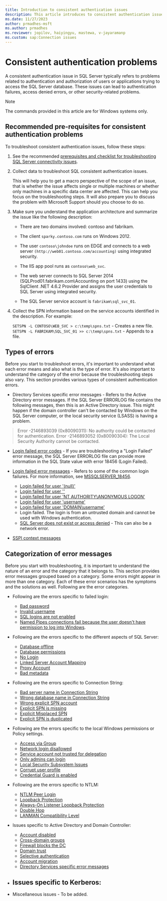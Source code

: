 ```yaml
---
title: Introduction to consistent authentication issues
description: This article introduces to consistent authentication issues, the types of error messages, and workarounds to troubleshoot various problems.
ms.date: 11/27/2023
author: prmadhes-msft
ms.author: prmadhes
ms.reviewer: jopilov, haiyingyu, mastewa, v-jayaramanp
ms.custom: sap:Connection issues
---
```


# Consistent authentication problems

A consistent authentication issue in SQL Server typically refers to problems related to authentication and authorization of users or applications trying to access the SQL Server database. These issues can lead to authentication failures, access denied errors, or other security-related problems.

> [!NOTE]
> The commands provided in this article are for Windows systems only.

## Recommended pre-requisites for consistent authentication problems

To troubleshoot consistent authentication issues, follow these steps:

1. See the recommended [prerequisites and checklist for troubleshooting SQL Server connectivity issues](resolve-connectivity-errors-checklist.md).
1. Collect data to troubleshoot SQL consistent authentication issues.

   This will help you to get a macro perspective of the scope of an issue, that is whether the issue affects single or multiple machines or whether only machines in a specific data center are affected. This can help you focus on the troubleshooting steps. It will also prepare you to discuss the problem with Microsoft Support should you choose to do so.

1. Make sure you understand the application architecture and summarize the issue like the following description:

    - There are two domains involved: contoso and fabrikam.

    - The client `sparky.contoso.com` runs on Windows 2012.

    - The user `contoso\johndoe` runs on EDGE and connects to a web server `(http://web01.contoso.com/accounting)` using integrated security.

    - The IIS app pool runs as `contoso\web_svc`.

    - The web server connects to SQL Server 2014 (SQLProd01.fabrikam.com\Accounting on port 1433) using the SqlClient .NET 4.6.2 Provider and assigns the user credentials to SQL Server using integrated security.

    - The SQL Server service account is `fabrikam\sql_svc_01`.

1. Collect the SPN information based on the service accounts identified in the description. For example:

    `SETSPN -L CONTOSO\WEB_SVC > c:\temp\spns.txt` - Creates a new file.
    `SETSPN -L FABRIKAM\SQL_SVC_01 >> c:\temp\spns.txt` - Appends to a file.

## Types of errors

Before you start to troubleshoot errors, it's important to understand what each error means and also what is the type of error. It's also important to understand the category of the error because the troubleshooting steps also vary. This section provides various types of consistent authentication errors.

- Directory Services specific error messages - Refers to the Active Directory error messages. If the SQL Server ERRORLOG file contains the following messages, then this is an Active Directory issue. This might happen if the domain controller can't be contacted by Windows on the SQL Server computer, or the local security service (LSASS) is having a problem.

> Error -2146893039 (0x80090311): No authority could be contacted for authentication.
> Error -2146893052 (0x80090304): The Local Security Authority cannot be contacted.

- [Login failed error codes](/sql/relational-databases/errors-events/mssqlserver-18456-database-engine-error?view=sql-server-ver16&preserve-view=true#additional-error-information) - If you are troubleshooting a "Login Failed" error message, the SQL Server ERRORLOG file can provide more information in the SQL State value with error 18456 (Login Failed).

- [Login failed error messages](/sql/relational-databases/errors-events/mssqlserver-18456-database-engine-error?view=sql-server-ver16&preserve-view=true) - Refers to some of the common login failures. For more information, see [MSSQLSERVER_18456](/sql/relational-databases/errors-events/mssqlserver-18456-database-engine-error?view=sql-server-ver16&preserve-view=true).
  - [Login failed for user '(null)'](/sql/relational-databases/errors-events/mssqlserver-18456-database-engine-error?view=sql-server-ver16&preserve-view=true#login-failed-for-user-(null))
  - [Login failed for user ''](/sql/relational-databases/errors-events/mssqlserver-18456-database-engine-error)
  - [Login failed for user 'NT AUTHORITY\ANONYMOUS LOGON'](/sql/relational-databases/errors-events/mssqlserver-18456-database-engine-error)
  - [Login failed for user 'username'](/sql/relational-databases/errors-events/mssqlserver-18456-database-engine-error)
  - [Login failed for user 'DOMAIN\username'](/sql/relational-databases/errors-events/mssqlserver-18456-database-engine-error)
  - Login failed. The login is from an untrusted domain and cannot be used with Windows authentication.
  - [SQL Server does not exist or access denied](network-related-or-instance-specific-error-occurred-while-establishing-connection.md) - This can also be a network error.
- [SSPI context messages](/troubleshoot/sql/database-engine/connect/cannot-generate-sspi-context-error?branch=main)

## Categorization of error messages

Before you start with troubleshooting, it is important to understand the nature of an error and the category that it belongs to. This section provides error messages grouped based on a category. Some errors might appear in more than one category. Each of these error scenarios has the symptoms and the solutions as well. Following are the error categories.

- Following are the errors specific to failed login:
  - [Bad password](/sql/relational-databases/errors-events/mssqlserver-18456-database-engine-error)
  - [Invalid username](/sql/relational-databases/errors-events/mssqlserver-18456-database-engine-error)
  - [SQL logins are not enabled](/sql/relational-databases/errors-events/mssqlserver-18456-database-engine-error)
  - [Named Pipes connections fail because the user doesn't have permission to log into Windows](named-pipes-connection-fail-no-windows-permission.md).

- Following are the errors specific to the different aspects of SQL Server:
  - [Database offline](/sql/relational-databases/errors-events/mssqlserver-18456-database-engine-error)
  - [Database permissions](/sql/relational-databases/errors-events/mssqlserver-18456-database-engine-error)
  - [No Login](/sql/relational-databases/errors-events/mssqlserver-18456-database-engine-error)
  - [Linked Server Account Mapping](linked-server-account-mapping-error.md)
  - [Proxy Account](proxy-account-error.md)
  - [Bad metadata](bad-metadata-error.md)

- Following are the errors specific to Connection String:
  - [Bad server name in Connection String](bad-server-name-connection-string-error.md)
  - [Wrong database name in Connection String](wrong-database-name-in-connection-string.md)
  - [Wrong explicit SPN account](wrong-explicit-spn-account-connection-string.md)
  - [Explicit SPN is missing](cannot-generate-sspi-context-error.md)
  - [Explicit Misplaced SPN](cannot-generate-sspi-context-error.md)
  - [Explicit SPN is duplicated](cannot-generate-sspi-context-error.md)

- Following are the errors specific to the local Windows permissions or Policy settings.
  - [Access via Group](access-through-group-windows-permissions.md)
  - [Network login disallowed](network-login-disallowed.md)
  - [Service account not trusted for delegation](service-account-not-trusted-for-delegation.md)
  - [Only admins can login](only-admins-can-login.md)
  - [Local Security Subsystem Issues](local-security-subsystem-issues.md)
  - [Corrupt user profile](corrupt-user-profile.md)
  - [Credential Guard is enabled](/windows/security/identity-protection/credential-guard/considerations-known-issues)

- Following are the errors specific to NTLM:
  - [NTLM Peer Login](/sql/relational-databases/errors-events/mssqlserver-18456-database-engine-error?view=sql-server-ver16)
  - [Loopback Protection](/sql/relational-databases/errors-events/mssqlserver-18456-database-engine-error?view=sql-server-ver16)
  - [Always-On Listener Loopback Protection](/sql/relational-databases/errors-events/mssqlserver-18456-database-engine-error?view=sql-server-ver16)
  - [Double Hop](/sql/relational-databases/errors-events/mssqlserver-18456-database-engine-error?view=sql-server-ver16)
  - [LANMAN Compatibility Level](/sql/relational-databases/errors-events/mssqlserver-18456-database-engine-error?view=sql-server-ver16)

- Issues specific to Active Directory and Domain Controller:
  - [Account disabled](account-disabled-error.md)
  - [Cross-domain groups](cross-domain-groups.md)
  - [Firewall blocks the DC](firewall-blocks-the-dc.md)
  - [Domain trust](domain-trust-error.md)
  - [Selective authentication](selective-authentication.md)
  - [Account migration](account-migration-error.md)
  - [Directory Services specific error messages](directory-services-specific-error-messages.md)

- Issues specific to Kerberos:
  - 
- Miscellaneous issues - To be added.
